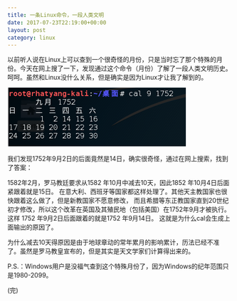```yaml
---
title: 一条Linux命令，一段人类文明
date: 2017-07-23T22:19:00+00:00
layout: post
category: linux
---
```


以前听人说在Linux上可以查到一个很奇怪的月份，只是当时忘了那个特殊的月份。今天在网上搜了一下，发现通过这个命令（月份）了解了一段人类文明历史。呵呵。虽然和Linux没什么关系，但是确实是因为Linux才让我了解到的。

![](/pics/2017/07/fzy_screenshot20170723011417.png)

我们发现1752年9月2日的后面竟然是14日，确实很奇怪，通过在网上搜索，找到了答案：

1582年2月，罗马教廷要求从1582 年10月中减去10天，因此1852 年10月4日后面紧跟着就是15日。 在意大利、西班牙等国家都这样处理了。其他天主教国家也很快跟着这么做了，但是新教国家不愿意修改， 而且希腊等东正教国家直到20世纪初才修改，所以这个改革在英国及其殖民地（包括美国）在1752年9月才被执行。这样 1752 年9月2日后面跟着的就是1752 年9月14日。 这就是为什么cal会生成上面输出的原因了。

为什么减去10天得原因是由于地球章动的常年累月的影响累计，历法已经不准了。虽然是罗马教皇宣布的，但是其实是天文学家们计算得出来的。

P.S.：Windows用户是没福气查到这个特殊月份了，因为Windows的纪年范围只是1980-2099。

(完)
